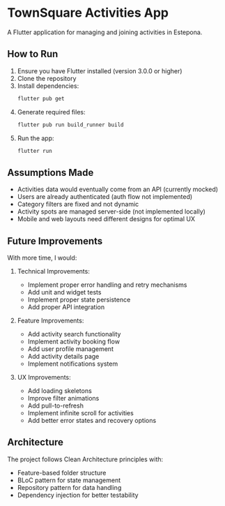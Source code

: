 # TownSquare Activities App

A Flutter application for managing and joining activities in Estepona.

## How to Run

1. Ensure you have Flutter installed (version 3.0.0 or higher)
2. Clone the repository
3. Install dependencies:
   ```bash
   flutter pub get
   ```
4. Generate required files:
   ```bash
   flutter pub run build_runner build
   ```
5. Run the app:
   ```bash
   flutter run
   ```

## Assumptions Made

- Activities data would eventually come from an API (currently mocked)
- Users are already authenticated (auth flow not implemented)
- Category filters are fixed and not dynamic
- Activity spots are managed server-side (not implemented locally)
- Mobile and web layouts need different designs for optimal UX

## Future Improvements

With more time, I would:

1. Technical Improvements:
   - Implement proper error handling and retry mechanisms
   - Add unit and widget tests
   - Implement proper state persistence
   - Add proper API integration

2. Feature Improvements:
   - Add activity search functionality
   - Implement activity booking flow
   - Add user profile management
   - Add activity details page
   - Implement notifications system

3. UX Improvements:
   - Add loading skeletons
   - Improve filter animations
   - Add pull-to-refresh
   - Implement infinite scroll for activities
   - Add better error states and recovery options

## Architecture

The project follows Clean Architecture principles with:
- Feature-based folder structure
- BLoC pattern for state management
- Repository pattern for data handling
- Dependency injection for better testability
